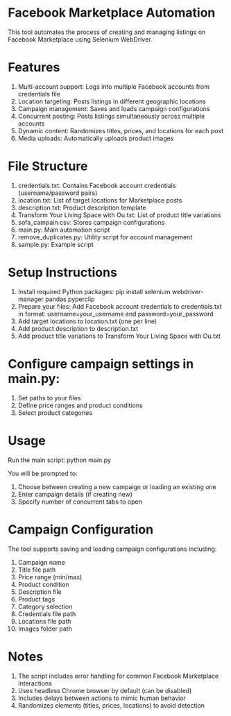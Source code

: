 
# Facebook Marketplace Automation 

This tool automates the process of creating and managing listings on Facebook Marketplace using Selenium WebDriver.
#   Features
1.  Multi-account support: Logs into multiple Facebook accounts from credentials file
2.  Location targeting: Posts listings in different geographic locations
3.  Campaign management: Saves and loads campaign configurations
4.  Concurrent posting: Posts listings simultaneously across multiple accounts
5.  Dynamic content: Randomizes titles, prices, and locations for each post
6.  Media uploads: Automatically uploads product images
#   File Structure
1.  credentials.txt: Contains Facebook account credentials (username/password pairs)
2.  location.txt: List of target locations for Marketplace posts
3.  description.txt: Product description template
4.  Transform Your Living Space with Ou.txt: List of product title variations
5.  sofa_campain.csv: Stores campaign configurations
6.  main.py: Main automation script
7.  remove_duplicates.py: Utility script for account management
8.  sample.py: Example script
#   Setup Instructions
1.  Install required Python packages: pip install selenium webdriver-manager pandas pyperclip
2.  Prepare your files: Add Facebook account credentials to credentials.txt in format: username=your_username and  password=your_password
3.  Add target locations to location.txt (one per line)
4.  Add product description to description.txt
5.  Add product title variations to Transform Your Living Space with Ou.txt
#   Configure campaign settings in main.py:
1.  Set paths to your files
2.  Define price ranges and product conditions
3.  Select product categories
#   Usage
Run the main script:
python main.py

You will be prompted to:
1.  Choose between creating a new campaign or loading an existing one
2.  Enter campaign details (if creating new)
3.  Specify number of concurrent tabs to open
#   Campaign Configuration
The tool supports saving and loading campaign configurations including:

1.  Campaign name
2.  Title file path
3.  Price range (min/max)
4.  Product condition
5.  Description file
6.  Product tags
7.  Category selection
8.  Credentials file path
9.  Locations file path
10. Images folder path
#   Notes
1.  The script includes error handling for common Facebook Marketplace interactions
2.  Uses headless Chrome browser by default (can be disabled)
3.  Includes delays between actions to mimic human behavior
4.  Randomizes elements (titles, prices, locations) to avoid detection



